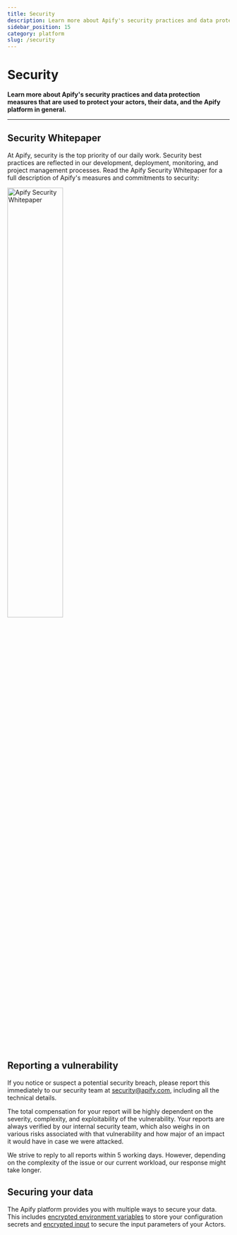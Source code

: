 ```yaml
---
title: Security
description: Learn more about Apify's security practices and data protection measures that are used to protect your actors, their data, and the Apify platform in general.
sidebar_position: 15
category: platform
slug: /security
---
```


# Security

**Learn more about Apify's security practices and data protection measures that are used to protect your actors, their data, and the Apify platform in general.**

---

## Security Whitepaper

At Apify, security is the top priority of our daily work. Security best practices are reflected in our development, deployment, monitoring, and project management processes.
Read the Apify Security Whitepaper for a full description of Apify's measures and commitments to security:

<a href="https://apify.com/security-whitepaper.pdf" target="_blank" title="Apify Security Whitepaper">
    <img src={require("./images/security/whitepaper-cover.png").default} width="50%" title="Apify Security Whitepaper" />
</a>

## Reporting a vulnerability

If you notice or suspect a potential security breach, please report this immediately to our security team at [security@apify.com](mailto:security@apify.com), including all the technical details.

The total compensation for your report will be highly dependent on the severity, complexity, and exploitability of the vulnerability. Your reports are always verified by our internal security team,
which also weighs in on various risks associated with that vulnerability and how major of an impact it would have in case we were attacked.

We strive to reply to all reports within 5 working days. However, depending on the complexity of the issue or our current workload, our response might take longer.

## Securing your data

The Apify platform provides you with multiple ways to secure your data. This includes [encrypted environment variables](./actors/development/programming_interface/environment_variables.md) to store your configuration secrets and [encrypted input](./actors/development/actor_definition/input_schema/secret_input.md) to secure the input parameters of your Actors.
